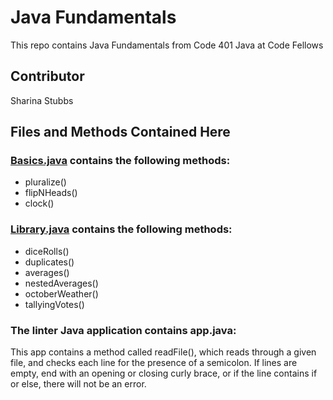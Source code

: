 # Java Fundamentals
This repo contains Java Fundamentals from Code 401 Java at Code Fellows

## Contributor
Sharina Stubbs

## Files and Methods Contained Here
### [Basics.java](https://github.com/SharinaS/java-fundamentals/blob/master/basics/Basics.java) contains the following methods:
* pluralize()
* flipNHeads()
* clock()

### [Library.java](https://github.com/SharinaS/java-fundamentals/blob/master/basiclibrary/src/main/java/basiclibrary/Library.java) contains the following methods:
* diceRolls()
* duplicates()
* averages()
* nestedAverages()
* octoberWeather()
* tallyingVotes()

### The linter Java application contains app.java:
This app contains a method called readFile(), which reads through a given file, and checks each line for the presence of a semicolon. If lines are empty, end with an opening or closing curly brace, or if the line contains if or else, there will not be an error. 